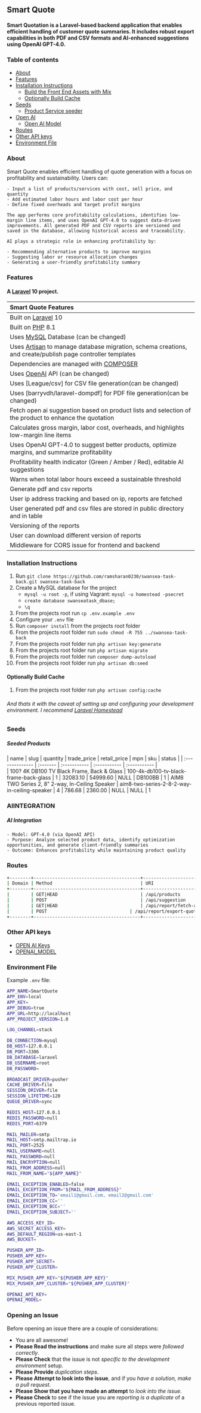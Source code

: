 ## Smart Quote

#### Smart Quotation is a Laravel-based backend application that enables efficient handling of customer quote summaries. It includes robust export capabilities in both PDF and CSV formats and AI-enhanced suggestions using OpenAI GPT-4.0.

### Table of contents

-   [About](#about)
-   [Features](#features)
-   [Installation Instructions](#installation-instructions)
    -   [Build the Front End Assets with Mix](#build-the-front-end-assets-with-mix)
    -   [Optionally Build Cache](#optionally-build-cache)
-   [Seeds](#seeds)
    -   [Product Service seeder](#seeded-roles)
-   [Open AI](#AIINTEGRATION)
    -   [Open AI Model](#seeded-roles)
-   [Routes](#routes)
-   [Other API keys](#other-api-keys)
-   [Environment File](#environment-file)

### About

Smart Quote enables efficient handling of quote generation with a focus on profitability and sustainability. Users can:

    - Input a list of products/services with cost, sell price, and quantity
    - Add estimated labor hours and labor cost per hour
    - Define fixed overheads and target profit margins

    The app performs core profitability calculations, identifies low-margin line items, and uses OpenAI GPT-4.0 to suggest data-driven improvements. All generated PDF and CSV reports are versioned and saved in the database, allowing historical access and traceability.

    AI plays a strategic role in enhancing profitability by:

    - Recommending alternative products to improve margins
    - Suggesting labor or resource allocation changes
    - Generating a user-friendly profitability summary



### Features

#### A [Laravel](https://laravel.com/) 10 project.

| Smart Quote Features                                                                                                                                |
| :--------------------------------------------------------------------------------------------------------------------------------------------------- |
| Built on [Laravel](https://laravel.com/) 10                                                                                                          |
| Built on [PHP](https://getbootstrap.com/) 8.1                                                                                                        |
| Uses [MySQL](https://github.com/mysql) Database (can be changed)                                                                                     |
| Uses [Artisan](https://laravel.com/docs/master/artisan) to manage database migration, schema creations, and create/publish page controller templates |
| Dependencies are managed with [COMPOSER](https://getcomposer.org/)                                                                                   |
| Uses [OpenAI](platform.openai.com) API (can be changed)                                                                                              |
| Uses [League/csv] for CSV file generation(can be changed)                                                                                            |
| Uses [barryvdh/laravel-dompdf] for PDF file generation(can be changed)                                                                               |
| Fetch open ai suggestion based on product lists and selection of the product to enhance the quotation                                                |
| Calculates gross margin, labor cost, overheads, and highlights low-margin line items                                                                 |
| Uses OpenAI GPT-4.0 to suggest better products, optimize margins, and summarize profitability                                                        |
| Profitability health indicator (Green / Amber / Red), editable AI suggestions                                                                        |
| Warns when total labor hours exceed a sustainable threshold                                                                                          |
| Generate pdf and csv reports                                                                                                                         |
| User ip address tracking and based on ip, reports are fetched                                                                                        |
| User generated pdf and csv files are stored in public directory and in table                                                                         |
| Versioning of the reports                                                                                                                            |
| User can download different version of reports                                                                                                       |
| Middleware for CORS issue for frontend and backend                                                                                                   |

### Installation Instructions

1. Run `git clone https://github.com/ramsharan0230/swansea-task-back.git swansea-task-back`
2. Create a MySQL database for the project
    - `mysql -u root -p`, if using Vagrant: `mysql -u homestead -psecret`
    - `create database swanseatask_dbase;`
    - `\q`
3. From the projects root run `cp .env.example .env`
4. Configure your `.env` file
5. Run `composer install` from the projects root folder
6. From the projects root folder run `sudo chmod -R 755 ../swansea-task-back`
7. From the projects root folder run `php artisan key:generate`
8. From the projects root folder run `php artisan migrate`
9. From the projects root folder run `composer dump-autoload`
10. From the projects root folder run `php artisan db:seed`

#### Optionally Build Cache

1. From the projects root folder run `php artisan config:cache`

###### And thats it with the caveat of setting up and configuring your development environment. I recommend [Laravel Homestead](https://laravel.com/docs/master/homestead)

### Seeds

##### Seeded Products

| name           | slug | quantity       | trade_price      | retail_price     | mpn       | sku       | status       |
| :-------------- | :------- | :----------- | :-----------  | :----------- |  
| 100? 4K DB100 TV Black Frame, Back & Glass   | 100-4k-db100-tv-black-frame-back-glass | 1  | 32083.10 | 54999.60 | NULL | DB100BB | 1
| AIM8 TWO Series 2, 8" 2-way, In-Ceiling Speaker | aim8-two-series-2-8-2-way-in-ceiling-speaker | 4  | 786.68  | 2360.00  | NULL | NULL | 1


### AIINTEGRATION

##### AI Integration

    - Model: GPT-4.0 (via OpenAI API)
    - Purpose: Analyze selected product data, identify optimization opportunities, and generate client-friendly summaries
    - Outcome: Enhances profitability while maintaining product quality
    
### Routes

```bash
+--------+----------------------------------------+---------------------------------------+-----------------------------------------------+-----------------------------------------------------------------------------------------------------------------+--------------------------------------------------------------+
| Domain | Method                                 | URI                                   | Name                                          | Action                                                                                                          | Middleware                                                   |
+--------+----------------------------------------+---------------------------------------+-----------------------------------------------+-----------------------------------------------------------------------------------------------------------------+--------------------------------------------------------------+
|        | GET|HEAD                               | /api/products                                     | fetch-all-products                                       | App\Http\Controllers\ProductServiceController@fetchProducts                                                                  | web                                             |
|        | POST                                   | /api/suggestion                          | ai.suggestion                                  | App\Http\Controllers\UsersManagementController@search                                                           | web  |
|        | GET|HEAD                               | /api/report/fetch-all              | report.fetch                                 | App\Http\Controllers\ExportReportController@fetchAllReports                                                      | web                                    |
|        | POST                               | /api/report/export-quote-summary            | report.export                               | App\Http\Controllers\ExportReportController@exportReport                                                    | web                                    |
+--------+----------------------------------------+---------------------------------------+-----------------------------------------------+-----------------------------------------------------------------------------------------------------------------+--------------------------------------------------------------+
```

### Other API keys

-   [OPEN AI Keys](https://platform.openai.com/api-keys#get-an-api-key)
-   [OPENAI_MODEL](https://platform.openai.com/api-keys#get-an-model)

### Environment File

Example `.env` file:

```bash
APP_NAME=SmartQuote
APP_ENV=local
APP_KEY=
APP_DEBUG=true
APP_URL=http://localhost
APP_PROJECT_VERSION=1.0

LOG_CHANNEL=stack

DB_CONNECTION=mysql
DB_HOST=127.0.0.1
DB_PORT=3306
DB_DATABASE=laravel
DB_USERNAME=root
DB_PASSWORD=

BROADCAST_DRIVER=pusher
CACHE_DRIVER=file
SESSION_DRIVER=file
SESSION_LIFETIME=120
QUEUE_DRIVER=sync

REDIS_HOST=127.0.0.1
REDIS_PASSWORD=null
REDIS_PORT=6379

MAIL_MAILER=smtp
MAIL_HOST=smtp.mailtrap.io
MAIL_PORT=2525
MAIL_USERNAME=null
MAIL_PASSWORD=null
MAIL_ENCRYPTION=null
MAIL_FROM_ADDRESS=null
MAIL_FROM_NAME="${APP_NAME}"

EMAIL_EXCEPTION_ENABLED=false
EMAIL_EXCEPTION_FROM="${MAIL_FROM_ADDRESS}"
EMAIL_EXCEPTION_TO='email1@gmail.com, email2@gmail.com'
EMAIL_EXCEPTION_CC=''
EMAIL_EXCEPTION_BCC=''
EMAIL_EXCEPTION_SUBJECT=''

AWS_ACCESS_KEY_ID=
AWS_SECRET_ACCESS_KEY=
AWS_DEFAULT_REGION=us-east-1
AWS_BUCKET=

PUSHER_APP_ID=
PUSHER_APP_KEY=
PUSHER_APP_SECRET=
PUSHER_APP_CLUSTER=

MIX_PUSHER_APP_KEY="${PUSHER_APP_KEY}"
MIX_PUSHER_APP_CLUSTER="${PUSHER_APP_CLUSTER}"

OPENAI_API_KEY=
OPENAI_MODEL=
```

### Opening an Issue

Before opening an issue there are a couple of considerations:

-   You are all awesome!
-   **Please Read the instructions** and make sure all steps were _followed correctly_.
-   **Please Check** that the issue is not _specific to the development environment_ setup.
-   **Please Provide** _duplication steps_.
-   **Please Attempt to look into the issue**, and if you _have a solution, make a pull request_.
-   **Please Show that you have made an attempt** to _look into the issue_.
-   **Please Check** to see if the issue you are _reporting is a duplicate_ of a previous reported issue.